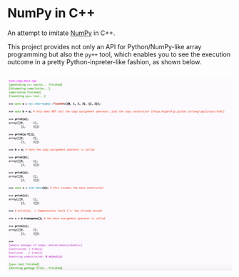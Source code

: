 # NumPy in C++

An attempt to imitate [NumPy](https://numpy.org/) in C++.

This project provides not only an API for Python/NumPy-like array programming but also the `py++` tool, which enables you to see the execution outcome in a pretty Python-inpreter-like fashion, as shown below.

```c++: test/test_copy_move.cpp

```

![a](https://github.com/RyotaUshio/numpy/blob/main/fig/py++.png?raw=true)

